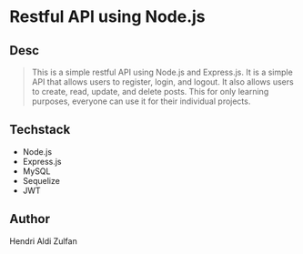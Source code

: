 # Restful API using Node.js

## Desc

> This is a simple restful API using Node.js and Express.js. It is a simple API that allows users to register, login, and logout. It also allows users to create, read, update, and delete posts. This for only learning purposes, everyone can use it for their individual projects.

## Techstack

- Node.js
- Express.js
- MySQL
- Sequelize
- JWT

## Author

Hendri Aldi Zulfan
